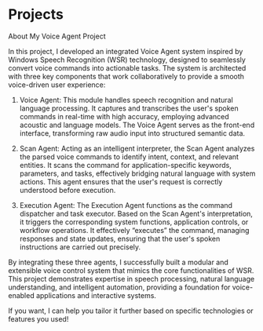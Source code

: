 # Projects
About My Voice Agent Project

In this project, I developed an integrated Voice Agent system inspired by Windows Speech Recognition (WSR) technology, designed to seamlessly convert voice commands into actionable tasks. The system is architected with three key components that work collaboratively to provide a smooth voice-driven user experience:

1. Voice Agent:
   This module handles speech recognition and natural language processing. It captures and transcribes the user's spoken commands in real-time with high accuracy, employing advanced acoustic and language models. The Voice Agent serves as the front-end interface, transforming raw audio input into structured semantic data.

2. Scan Agent:
   Acting as an intelligent interpreter, the Scan Agent analyzes the parsed voice commands to identify intent, context, and relevant entities. It scans the command for application-specific keywords, parameters, and tasks, effectively bridging natural language with system actions. This agent ensures that the user's request is correctly understood before execution.

3. Execution Agent:
   The Execution Agent functions as the command dispatcher and task executor. Based on the Scan Agent's interpretation, it triggers the corresponding system functions, application controls, or workflow operations. It effectively “executes” the command, managing responses and state updates, ensuring that the user's spoken instructions are carried out precisely.

By integrating these three agents, I successfully built a modular and extensible voice control system that mimics the core functionalities of WSR. This project demonstrates expertise in speech processing, natural language understanding, and intelligent automation, providing a foundation for voice-enabled applications and interactive systems.

If you want, I can help you tailor it further based on specific technologies or features you used!

